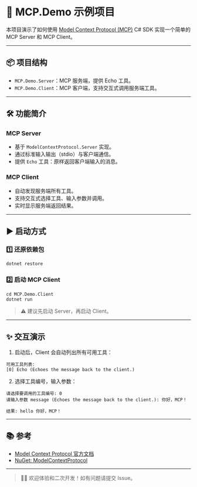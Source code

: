 # 🚀 MCP.Demo 示例项目

本项目演示了如何使用 [Model Context Protocol (MCP)](https://github.com/modelcontextprotocol) C# SDK 实现一个简单的 MCP Server 和 MCP Client。

---

## 📦 项目结构

- `MCP.Demo.Server`：MCP 服务端，提供 Echo 工具。
- `MCP.Demo.Client`：MCP 客户端，支持交互式调用服务端工具。

---

## 🛠️ 功能简介

### MCP Server
- 基于 `ModelContextProtocol.Server` 实现。
- 通过标准输入输出（stdio）与客户端通信。
- 提供 `Echo` 工具：原样返回客户端输入的消息。

### MCP Client
- 自动发现服务端所有工具。
- 支持交互式选择工具、输入参数并调用。
- 实时显示服务端返回结果。

---

## ▶️ 启动方式

### 1️⃣ 还原依赖包

```shell
dotnet restore
```

### 2️⃣ 启动 MCP Client

```shell
cd MCP.Demo.Client
dotnet run
```

> ⚠️ 建议先启动 Server，再启动 Client。

---

## ✨ 交互演示

1. 启动后，Client 会自动列出所有可用工具：

```
可用工具列表:
[0] Echo (Echoes the message back to the client.)
```

2. 选择工具编号，输入参数：

```
请选择要调用的工具编号: 0
请输入参数 message (Echoes the message back to the client.): 你好，MCP！

结果: hello 你好，MCP！
```

---

## 📚 参考
- [Model Context Protocol 官方文档](https://github.com/modelcontextprotocol)
- [NuGet: ModelContextProtocol](https://www.nuget.org/packages/ModelContextProtocol)

---

> 🧑‍💻 欢迎体验和二次开发！如有问题请提交 Issue。
